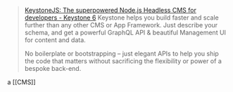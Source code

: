 > [KeystoneJS: The superpowered Node.js Headless CMS for developers - Keystone 6](https://keystonejs.com/)
>  Keystone helps you build faster and scale further than any other CMS or App Framework. Just describe your schema, and get a powerful GraphQL API & beautiful Management UI for content and data.
> 
> No boilerplate or bootstrapping – just elegant APIs to help you ship the code that matters without sacrificing the flexibility or power of a bespoke back-end.

a [[CMS]] 